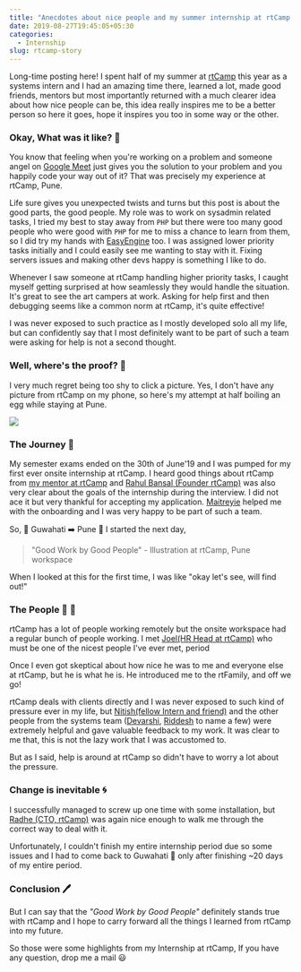 ```yaml
---
title: "Anecdotes about nice people and my summer internship at rtCamp, Pune"
date: 2019-08-27T19:45:05+05:30
categories:
  - Internship
slug: rtcamp-story
---
```


Long-time posting here! I spent half of my summer at [rtCamp](https://rtcamp.com/) this year as a systems intern and I had an amazing time there, learned a lot, made good friends, mentors but most importantly returned with a much clearer idea about how nice people can be, this idea really inspires me to be a better person so here it goes, hope it inspires you too in some way or the other.

### Okay, What was it like? 🐌
You know that feeling when you're working on a problem and someone angel on [Google Meet](https://gsuite.google.com/products/meet/) just gives you the solution to your problem and you happily code your way out of it? That was precisely my experience at rtCamp, Pune.

Life sure gives you unexpected twists and turns but this post is about the good parts, the good people. My role was to work on sysadmin related tasks, I tried my best to stay away from `PHP` but there were too many good people who were good with `PHP` for me to miss a chance to learn from them, so I did try my hands with [EasyEngine](https://easyengine.io/) too. I was assigned lower priority tasks initially and I could easily see me wanting to stay with it. Fixing servers issues and making other devs happy is something I like to do.

Whenever I saw someone at rtCamp handling higher priority tasks, I caught myself getting surprised at how seamlessly they would handle the situation. It's great to see the art campers at work. Asking for help first and then debugging seems like a common norm at rtCamp, it's quite effective!

I was never exposed to such practice as I mostly developed solo all my life, but can confidently say that I most definitely want to be part of such a team were asking for help is not a second thought.

### Well, where's the proof? 📝

I very much regret being too shy to click a picture. Yes, I don't have any picture from rtCamp on my phone, so here's my attempt at half boiling an egg while staying at Pune.

![](/img/egg.jpg)

### The Journey 🚴
My semester exams ended on the 30th of June'19 and I was pumped for my first ever onsite internship at rtCamp. I heard good things about rtCamp from [my mentor at rtCamp](https://github.com/mbtamuli) and [Rahul Bansal (Founder rtCamp)](https://www.linkedin.com/in/rahul286/) was also very clear about the goals of the internship during the interview. I did not ace it but very thankful for accepting my application. [Maitreyie](https://www.linkedin.com/in/maitreyie/) helped me with the onboarding and  I was very happy to be part of such a team.

So, 🛫 Guwahati ➡️ Pune 🛬 I started the next day,

> "Good Work by Good People" - Illustration at rtCamp, Pune workspace

When I looked at this for the first time, I was like "okay let's see, will find out!"

### The People 👧 👦
rtCamp has a lot of people working remotely but the onsite workspace had a regular bunch of people working. I met [Joel(HR Head at rtCamp)](https://www.linkedin.com/in/lobojoel) who must be one of the nicest people I've ever met, period

Once I even got skeptical about how nice he was to me and everyone else at rtCamp, but he is what he is. He introduced me to the rtFamily, and off we go!

rtCamp deals with clients directly and I was never exposed to such kind of pressure ever in my life, but [Nitish(fellow Intern and friend)](https://github.com/jadia) and the other people from the systems team ([Devarshi](https://github.com/dhsathiya), [Riddesh](https://github.com/mrrobot47) to name a few) were extremely helpful and gave valuable feedback to my work. It was clear to me that, this is not the lazy work that I was accustomed to.

But as I said, help is around at rtCamp so didn't have to worry a lot about the pressure.

### Change is inevitable 🌀
I successfully managed to screw up one time with some installation, but [Radhe (CTO, rtCamp)](https://www.linkedin.com/in/radhe83) was again nice enough to walk me through the correct way to deal with it.

Unfortunately, I couldn't finish my entire internship period due so some issues and I had to come back to Guwahati 🛬 only after finishing ~20 days of my entire period.  

### Conclusion 🖊
But I can say that the *"Good Work by Good People"* definitely stands true with rtCamp and I hope to carry forward all the things I learned from rtCamp into my future.

So those were some highlights from my Internship at rtCamp, If you have any question, drop me a mail 😃